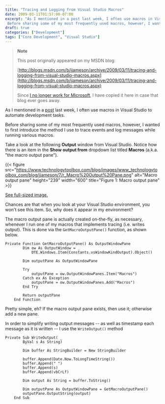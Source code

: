```yaml
---
title: "Tracing and Logging from Visual Studio Macros"
date: 2009-03-11T01:57:00-07:00
excerpt: "As I mentioned in a post last week, I often use macros in Visual Studio to automate development tasks. 
 Before sharing some of my most frequently used macros, however, I wanted to first introduce the method I use to trace events and log messages while..."
draft: true
categories: ["Development"]
tags: ["Core Development", "Visual Studio"]
---
```


> **Note**
>
> This post originally appeared on my MSDN blog:
>
> [http://blogs.msdn.com/b/jjameson/archive/2009/03/11/tracing-and-logging-from-visual-studio-macros.aspx](http://blogs.msdn.com/b/jjameson/archive/2009/03/11/tracing-and-logging-from-visual-studio-macros.aspx)
>
> Since
> [I no longer work for Microsoft](/blog/jjameson/2011/09/02/last-day-with-microsoft), I have copied it here in case that blog
> ever goes away.

As I mentioned in a [post](/blog/jjameson/2009/03/06/large-visual-studio-solutions-by-loading-unloading-projects) last week, I often use macros in Visual Studio to automate development  tasks.

Before sharing some of my most frequently used macros, however, I wanted to first  introduce the method I use to trace events and log messages while running various  macros.

Take a look at the following **Output** window from Visual Studio.  Notice how there is an item in the **Show output from** dropdown list  titled **Macros** (a.k.a. "the macro output pane").

{{< figure
src="https://www.technologytoolbox.com/blog/images/www_technologytoolbox_com/blog/jjameson/7/r_Macro%20Output%20Pane.png"
alt="Macro output pane"
height="239"
width="600"
title="Figure 1: Macro output pane" >}}

[See full-sized image.](/blog/images/www_technologytoolbox_com/blog/jjameson/7/o_Macro%20Output%20Pane.png)

Chances are that when you look at your Visual Studio environment, you won't see  this item. So, why does it appear in my environment?

The macro output pane is actually created on-the-fly, as necessary, whenever  I run one of my macros that implements tracing (i.e. writes output). This is done  via the `GetMacroOutputPane()` function, as shown below.

```
Private Function GetMacroOutputPane() As OutputWindowPane
        Dim ow As OutputWindow = _
            DTE.Windows.Item(Constants.vsWindowKindOutput).Object()

        Dim outputPane As OutputWindowPane

        Try
            outputPane = ow.OutputWindowPanes.Item("Macros")
        Catch ex As Exception
            outputPane = ow.OutputWindowPanes.Add("Macros")
        End Try

        Return outputPane
    End Function
```

Pretty simple, eh? If the macro output pane exists, then use it; otherwise add  a new pane.

In order to simplify writing output messages -- as well as timestamp each message  as it is written -- I use the `WriteOutput()` method

```
Private Sub WriteOutput( _
        ByVal s As String)

        Dim buffer As StringBuilder = New StringBuilder

        buffer.Append(Date.Now.ToLongTimeString())
        buffer.Append(" ")
        buffer.Append(s)
        buffer.Append(vbCrLf)

        Dim output As String = buffer.ToString()

        Dim outputPane As OutputWindowPane = GetMacroOutputPane()
        outputPane.OutputString(output)
    End Sub
```

